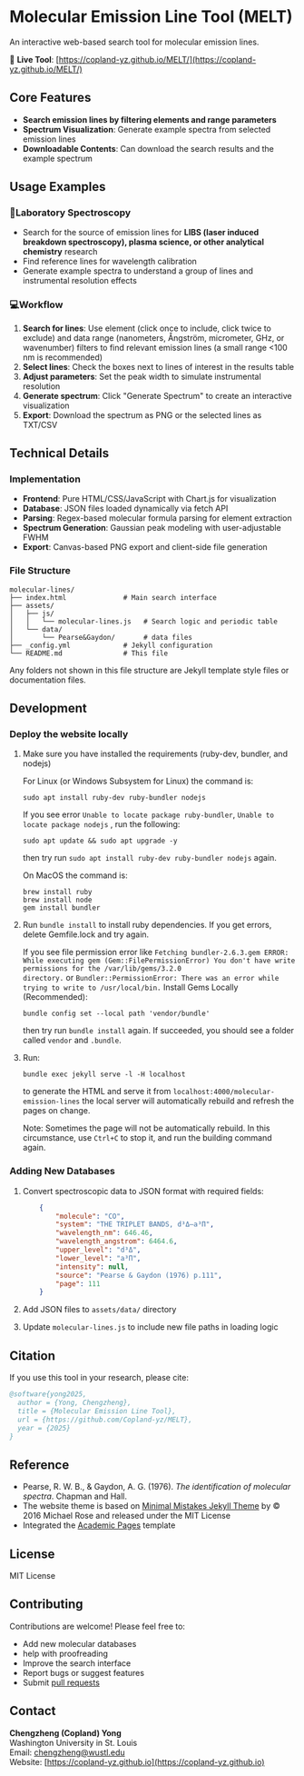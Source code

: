 # Molecular Emission Line Tool (MELT)

An interactive web-based search tool for molecular emission lines. 

🔗 **Live Tool**: [https://copland-yz.github.io/MELT/](https://copland-yz.github.io/MELT/)

## Core Features

- **Search emission lines by filtering elements and range parameters**
- **Spectrum Visualization**: Generate example spectra from selected emission lines
- **Downloadable Contents**: Can download the search results and the example spectrum

## Usage Examples

### 🔬Laboratory Spectroscopy

- Search for the source of emission lines for **LIBS (laser induced breakdown spectroscopy), plasma science, or other analytical chemistry** research 
- Find reference lines for wavelength calibration
- Generate example spectra to understand a group of lines and instrumental resolution effects

### 💻Workflow

1. **Search for lines**: Use element (click once to include, click twice to exclude) and data range (nanometers, Ångström, micrometer, GHz, or wavenumber) filters to find relevant emission lines (a small range <100 nm is recommended)
2. **Select lines**: Check the boxes next to lines of interest in the results table
3. **Adjust parameters**: Set the peak width to simulate instrumental resolution
4. **Generate spectrum**: Click "Generate Spectrum" to create an interactive visualization
5. **Export**: Download the spectrum as PNG or the selected lines as TXT/CSV

## Technical Details

### Implementation

- **Frontend**: Pure HTML/CSS/JavaScript with Chart.js for visualization
- **Database**: JSON files loaded dynamically via fetch API  
- **Parsing**: Regex-based molecular formula parsing for element extraction
- **Spectrum Generation**: Gaussian peak modeling with user-adjustable FWHM
- **Export**: Canvas-based PNG export and client-side file generation

### File Structure

```
molecular-lines/
├── index.html              # Main search interface
├── assets/
│   ├── js/
│   │   └── molecular-lines.js   # Search logic and periodic table
│   └── data/
│       └── Pearse&Gaydon/       # data files
├── _config.yml             # Jekyll configuration
└── README.md               # This file
```

Any folders not shown in this file structure are Jekyll template style files or documentation files.

## Development

### Deploy the website locally

1. Make sure you have installed the requirements (ruby-dev, bundler, and nodejs)
   
   For Linux (or Windows Subsystem for Linux) the command is:
   
   ```shell
   sudo apt install ruby-dev ruby-bundler nodejs
   ```
   
   If you see error `Unable to locate package ruby-bundler`, `Unable to locate package nodejs` , run the following:
   
   ```shell
   sudo apt update && sudo apt upgrade -y
   ```
   
   then try run `sudo apt install ruby-dev ruby-bundler nodejs` again.
   
   On MacOS the command is:
   
   ```shell
   brew install ruby
   brew install node
   gem install bundler
   ```

2. Run `bundle install` to install ruby dependencies. If you get errors, delete Gemfile.lock and try again.
   
   If you see file permission error like `Fetching bundler-2.6.3.gem ERROR: While executing gem (Gem::FilePermissionError) You don't have write permissions for the /var/lib/gems/3.2.0 directory.` or `Bundler::PermissionError: There was an error while trying to write to /usr/local/bin.` Install Gems Locally (Recommended):
   
   ```shell
   bundle config set --local path 'vendor/bundle'
   ```
   
   then try run `bundle install` again. If succeeded, you should see a folder called `vendor` and `.bundle`.

3. Run:
   
   ```shell
   bundle exec jekyll serve -l -H localhost
   ```
   
   to generate the HTML and serve it from `localhost:4000/molecular-emission-lines` the local server will automatically rebuild and refresh the pages on change.
   
   Note: Sometimes the page will not be automatically rebuild. In this circumstance, use `Ctrl+C` to stop it, and run the building command again.

### Adding New Databases

1. Convert spectroscopic data to JSON format with required fields:
   
   ```json
       {
           "molecule": "CO",
           "system": "THE TRIPLET BANDS, d³Δ–a³Π",
           "wavelength_nm": 646.46,
           "wavelength_angstrom": 6464.6,
           "upper_level": "d³Δ",
           "lower_level": "a³Π",
           "intensity": null,
           "source": "Pearse & Gaydon (1976) p.111",
           "page": 111
       }
   ```

2. Add JSON files to `assets/data/` directory

3. Update `molecular-lines.js` to include new file paths in loading logic

## Citation

If you use this tool in your research, please cite:

```bibtex
@software{yong2025,
  author = {Yong, Chengzheng},
  title = {Molecular Emission Line Tool},
  url = {https://github.com/Copland-yz/MELT},
  year = {2025}
}
```

## Reference

- Pearse, R. W. B., & Gaydon, A. G. (1976). *The identification of molecular spectra*. Chapman and Hall.
- The website theme is based on [Minimal Mistakes Jekyll Theme](https://mmistakes.github.io/minimal-mistakes/) by © 2016 Michael Rose and released under the MIT License
- Integrated the [Academic Pages](https://academicpages.github.io/) template 

## License

MIT License

## Contributing

Contributions are welcome! Please feel free to:

- Add new molecular databases
- help with proofreading
- Improve the search interface
- Report bugs or suggest features
- Submit [pull requests](https://github.com/Copland-yz/molecular-emission-lines/pulls)

## Contact

**Chengzheng (Copland) Yong**  
Washington University in St. Louis  
Email: chengzheng@wustl.edu  
Website: [https://copland-yz.github.io](https://copland-yz.github.io)
